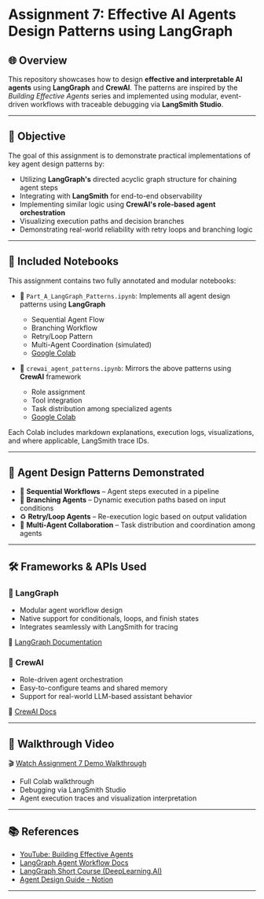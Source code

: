 # Assignment 7: Effective AI Agents Design Patterns using LangGraph

## 🌐 Overview

This repository showcases how to design **effective and interpretable AI agents** using **LangGraph** and **CrewAI**. The patterns are inspired by the *Building Effective Agents* series and implemented using modular, event-driven workflows with traceable debugging via **LangSmith Studio**.

---

## 🎯 Objective

The goal of this assignment is to demonstrate practical implementations of key agent design patterns by:

- Utilizing **LangGraph's** directed acyclic graph structure for chaining agent steps
- Integrating with **LangSmith** for end-to-end observability
- Implementing similar logic using **CrewAI's role-based agent orchestration**
- Visualizing execution paths and decision branches
- Demonstrating real-world reliability with retry loops and branching logic

---

## 📁 Included Notebooks

This assignment contains two fully annotated and modular notebooks:

- 📘 `Part_A_LangGraph_Patterns.ipynb`: Implements all agent design patterns using **LangGraph**
  - Sequential Agent Flow
  - Branching Workflow
  - Retry/Loop Pattern
  - Multi-Agent Coordination (simulated)
  - [Google Colab](https://colab.research.google.com/drive/1MxWY1uJLMEfOXFhwtGjPMSdX3q1Yd-9Q?usp=sharing)

- 🤖 `crewai_agent_patterns.ipynb`: Mirrors the above patterns using **CrewAI** framework
  - Role assignment
  - Tool integration
  - Task distribution among specialized agents
  - [Google Colab](https://colab.research.google.com/drive/1OCQe-43pos_KAJRO3r1paoKEeugMaK_R?usp=sharing)

Each Colab includes markdown explanations, execution logs, visualizations, and where applicable, LangSmith trace IDs.

---

## 🧠 Agent Design Patterns Demonstrated

- 🔁 **Sequential Workflows** – Agent steps executed in a pipeline
- 🌿 **Branching Agents** – Dynamic execution paths based on input conditions
- ♻️ **Retry/Loop Agents** – Re-execution logic based on output validation
- 👥 **Multi-Agent Collaboration** – Task distribution and coordination among agents

---

## 🛠️ Frameworks & APIs Used

### 🔹 LangGraph

- Modular agent workflow design
- Native support for conditionals, loops, and finish states
- Integrates seamlessly with LangSmith for tracing

📖 [LangGraph Documentation](https://langchain-ai.github.io/langgraph/tutorials/workflows)

### 🔸 CrewAI

- Role-driven agent orchestration
- Easy-to-configure teams and shared memory
- Support for real-world LLM-based assistant behavior

📖 [CrewAI Docs](https://docs.crewai.io/)

---

## 🎥 Walkthrough Video

🎬 [Watch Assignment 7 Demo Walkthrough](https://youtu.be/YOUR_YOUTUBE_VIDEO_LINK)

- Full Colab walkthrough
- Debugging via LangSmith Studio
- Agent execution traces and visualization interpretation

---

## 📚 References

- [YouTube: Building Effective Agents](https://www.youtube.com/watch?v=aHCDrAbH_go)
- [LangGraph Agent Workflow Docs](https://langchain-ai.github.io/langgraph/tutorials/workflows)
- [LangGraph Short Course (DeepLearning.AI)](https://www.deeplearning.ai/short-courses/ai-agents-in-langgraph/)
- [Agent Design Guide - Notion](https://mirror-feeling-d80.notion.site/Workflow-And-Agents-17e808527b1780d792a0d934ce62bee6)

---


